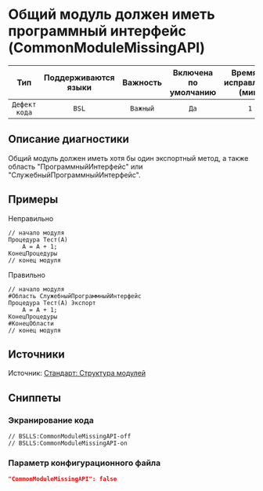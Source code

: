 # Общий модуль должен иметь программный интерфейс (CommonModuleMissingAPI)

 |      Тип      | Поддерживаются<br>языки | Важность | Включена<br>по умолчанию | Время на<br>исправление (мин) |                 Тэги                  |
 |:-------------:|:-----------------------------:|:--------:|:------------------------------:|:-----------------------------------:|:-------------------------------------:|
 | `Дефект кода` |             `BSL`             | `Важный` |              `Да`              |                 `1`                 | `brainoverload`<br>`suspicious` | 

<!-- Блоки выше заполняются автоматически, не трогать -->
## Описание диагностики
<!-- Описание диагностики заполняется вручную. Необходимо понятным языком описать смысл и схему работу -->

Общий модуль должен иметь хотя бы один экспортный метод, а также область "ПрограммныйИнтерфейс" или "СлужебныйПрограммныйИнтерфейс".

## Примеры
<!-- В данном разделе приводятся примеры, на которые диагностика срабатывает, а также можно привести пример, как можно исправить ситуацию -->

Неправильно

```Bsl
// начало модуля
Процедура Тест(А)
    А = А + 1;
КонецПроцедуры
// конец модуля
```

Правильно

```Bsl
// начало модуля
#Область СлужебныйПрограммныйИнтерфейс
Процедура Тест(А) Экспорт
    А = А + 1;
КонецПроцедуры
#КонецОбласти
// конец модуля
```

## Источники
<!-- Необходимо указывать ссылки на все источники, из которых почерпнута информация для создания диагностики -->

Источник: [Стандарт: Структура модулей](https://its.1c.ru/db/v8std#content:455:hdoc)

## Сниппеты

<!-- Блоки ниже заполняются автоматически, не трогать -->
### Экранирование кода

```bsl
// BSLLS:CommonModuleMissingAPI-off
// BSLLS:CommonModuleMissingAPI-on
```

### Параметр конфигурационного файла

```json
"CommonModuleMissingAPI": false
```
